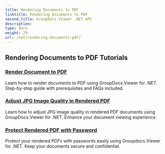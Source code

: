 ```yaml
---
title: Rendering Documents to PDF
linktitle: Rendering Documents to PDF
second_title: GroupDocs.Viewer .NET API
description: 
type: docs
weight: 29
url: /net/rendering-documents-pdf/
---
```


## Rendering Documents to PDF Tutorials
### [Render Document to PDF](./render-to-pdf/)
Learn how to render documents to PDF using GroupDocs.Viewer for .NET. Step-by-step guide with prerequisites and FAQs included.
### [Adjust JPG Image Quality in Rendered PDF](./adjust-jpg-quality-pdf/)
Learn how to adjust JPG image quality in rendered PDF documents using GroupDocs.Viewer for .NET. Enhance your document viewing experience.
### [Protect Rendered PDF with Password](./protect-pdf/)
Protect your rendered PDFs with passwords easily using Groupdocs.Viewer for .NET. Keep your documents secure and confidential.